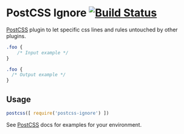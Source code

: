 # PostCSS Ignore [![Build Status][ci-img]][ci]

[PostCSS] plugin to let specific css lines and rules untouched by other plugins.

[PostCSS]: https://github.com/postcss/postcss
[ci-img]:  https://travis-ci.org/colorlight4/postcss-ignore.svg
[ci]:      https://travis-ci.org/colorlight4/postcss-ignore

```css
.foo {
    /* Input example */
}
```

```css
.foo {
  /* Output example */
}
```

## Usage

```js
postcss([ require('postcss-ignore') ])
```

See [PostCSS] docs for examples for your environment.
